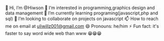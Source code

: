 👋 Hi, I’m @Hiwson
👀 I’m interested in programming,graphics design and data management
🌱 I’m currently learning programing(javascript,php and sql)
💞️ I’m looking to collaborate on projects on javascript
📫 How to reach me on email at uliwillz001@gmail.com
😄 Pronouns: he/him
⚡ Fun fact: it's faster to say word wide web than www 😁😁😁
